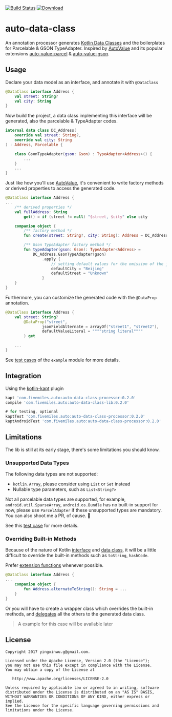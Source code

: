[![Build Status](https://travis-ci.org/xinthink/auto-data-class.svg?branch=master)](https://travis-ci.org/xinthink/auto-data-class)
[ ![Download](https://api.bintray.com/packages/xinthink/maven/auto-data-class-processor/images/download.svg) ](https://bintray.com/xinthink/maven/auto-data-class-processor/_latestVersion)

# auto-data-class
An annotation processor generates [Kotlin Data Classes] and the boilerplates for Parcelable & GSON TypeAdapter. Inspired by [AutoValue] and its popular extensions [auto-value-parcel] & [auto-value-gson].

## Usage
Declare your data model as an interface, and annotate it with `@DataClass`

```kotlin
@DataClass interface Address {
    val street: String?
    val city: String
}
```

Now build the project, a data class implementing this interface will be generated, also the parcelable & TypeAdapter codes.

```kotlin
internal data class DC_Address(
    override val street: String?,
    override val city: String
) : Address, Parcelable {

    class GsonTypeAdapter(gson: Gson) : TypeAdapter<Address>() {
        ...
    }
    ...
}
```

Just like how you'll use [AutoValue], it's convenient to write factory methods or derived properties to access the generated code.

```kotlin
@DataClass interface Address {
...
    /** derived properties */
    val fullAddress: String
        get() = if (street != null) "$street, $city" else city

    companion object {
        /** factory method */
        fun create(street: String?, city: String): Address = DC_Address(street, city)

        /** Gson TypeAdapter factory method */
        fun typeAdapter(gson: Gson): TypeAdapter<Address> =
            DC_Address.GsonTypeAdapter(gson)
                .apply {
                    // setting default values for the omission of the json fields (it's not required)
                    defaultCity = "Beijing"
                    defaultStreet = "Unknown"
                }
    }
}
```

Furthermore, you can customize the generated code with the `@DataProp` annotation.

```kotlin
@DataClass interface Address {
    val street: String?
        @DataProp("street",
                jsonFieldAlternate = arrayOf("street1", "street2"),
                defaultValueLiteral = """"string literal""""
        ) get

    ...
}
```

See [test cases][example-tests] of the `example` module for more details.

## Integration
Using the [kotlin-kapt] plugin

```gradle
kapt 'com.fivemiles.auto:auto-data-class-processor:0.2.0'
compile 'com.fivemiles.auto:auto-data-class-lib:0.2.0'

# for testing, optional
kaptTest 'com.fivemiles.auto:auto-data-class-processor:0.2.0'
kaptAndroidTest 'com.fivemiles.auto:auto-data-class-processor:0.2.0'
```

## Limitations
The lib is still at its early stage, there's some limitations you should know.

### Unsupported Data Types
The following data types are not supported:
- `kotlin.Array`, please consider using `List` or `Set` instead
- Nullable type parameters, such as `List<String?>`

Not all parcelable data types are supported, for example, `android.util.SparseArray`, `android.os.Bundle` has no built-in support for now, please use `ParcelAdapter` if these unsupported types are mandatory. You can also shoot me a PR, of cause. :beer:

See this [test case][example-parcel-types] for more details.

### Overriding Built-in Methods
Because of the nature of Kotlin [interface][Kotlin Interfaces] and [data class][Kotlin Data Classes], it will be a little difficult to override the built-in methods such as `toString`, `hashCode`.

Prefer [extension functions][Kotlin Extensions] whenever possible.

```kotlin
@DataClass interface Address {
...
    companion object {
        fun Address.alternateToString(): String = ...
    }
}
```

Or you will have to create a wrapper class which overrides the built-in methods, and [delegates][Kotlin Delegation] all the others to the generated data class.
> A example for this case will be available later

## License

    Copyright 2017 yingxinwu.g@gmail.com.

    Licensed under the Apache License, Version 2.0 (the "License");
    you may not use this file except in compliance with the License.
    You may obtain a copy of the License at

       http://www.apache.org/licenses/LICENSE-2.0

    Unless required by applicable law or agreed to in writing, software
    distributed under the License is distributed on an "AS IS" BASIS,
    WITHOUT WARRANTIES OR CONDITIONS OF ANY KIND, either express or implied.
    See the License for the specific language governing permissions and
    limitations under the License.

[Kotlin Data Classes]: https://kotlinlang.org/docs/reference/data-classes.html
[Kotlin Interfaces]: https://kotlinlang.org/docs/reference/interfaces.html
[Kotlin Delegation]: https://kotlinlang.org/docs/reference/delegation.html
[Kotlin Extensions]: https://kotlinlang.org/docs/reference/extensions.html
[kotlin-kapt]: https://kotlinlang.org/docs/reference/kapt.html
[AutoValue]: https://github.com/google/auto
[auto-value-parcel]: https://github.com/rharter/auto-value-parcel
[auto-value-gson]: https://github.com/rharter/auto-value-gson
[example-tests]: https://github.com/xinthink/auto-data-class/tree/master/example/src/test/java/com/fivemiles/auto/dataclass
[example-parcel-types]: https://github.com/xinthink/auto-data-class/blob/master/example/src/test/java/com/fivemiles/auto/dataclass/parcel/ParcelableTypesTest.kt
